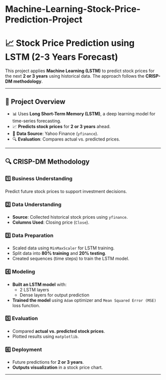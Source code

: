 # Machine-Learning-Stock-Price-Prediction-Project
# 📈 Stock Price Prediction using LSTM (2-3 Years Forecast)

This project applies **Machine Learning (LSTM)** to predict stock prices for the next **2 or 3 years** using historical data. The approach follows the **CRISP-DM methodology**.

---

## 🚀 **Project Overview**
- 📊 Uses **Long Short-Term Memory (LSTM)**, a deep learning model for time-series forecasting.
- 📈 **Predicts stock prices** for **2 or 3 years** ahead.
- 📅 **Data Source**: Yahoo Finance (`yfinance`).
- 🔍 **Evaluation**: Compares actual vs. predicted prices.

---

## 🔍 **CRISP-DM Methodology**
### **1️⃣ Business Understanding**
Predict future stock prices to support investment decisions.

### **2️⃣ Data Understanding**
- **Source**: Collected historical stock prices using `yfinance`.
- **Columns Used**: Closing price (`Close`).

### **3️⃣ Data Preparation**
- Scaled data using `MinMaxScaler` for LSTM training.
- Split data into **80% training** and **20% testing**.
- Created sequences (time steps) to train the LSTM model.

### **4️⃣ Modeling**
- **Built an LSTM model** with:
  - 2 LSTM layers
  - Dense layers for output prediction
- **Trained the model** using `Adam` optimizer and `Mean Squared Error (MSE)` loss function.

### **5️⃣ Evaluation**
- Compared **actual vs. predicted stock prices**.
- Plotted results using `matplotlib`.

### **6️⃣ Deployment**
- Future predictions for **2 or 3 years**.
- **Outputs visualization** in a stock price chart.

---
